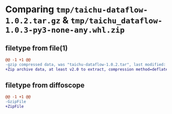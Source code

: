 # Comparing `tmp/taichu-dataflow-1.0.2.tar.gz` & `tmp/taichu_dataflow-1.0.3-py3-none-any.whl.zip`

## filetype from file(1)

```diff
@@ -1 +1 @@
-gzip compressed data, was "taichu-dataflow-1.0.2.tar", last modified: Mon Jun 12 06:26:23 2023, max compression
+Zip archive data, at least v2.0 to extract, compression method=deflate
```

## filetype from diffoscope

```diff
@@ -1 +1 @@
-GzipFile
+ZipFile
```


